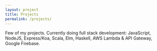 ```yaml
---
layout: project
title: Projects
permalink: /projects/
---
```


Few of my projects. Currently doing full stack development: JavaScript, NodeJS,
Express/Koa, Scala, Elm, Haskell, AWS Lambda & API Gateway, Google Firebase.
